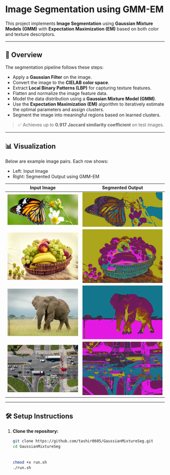 # Image Segmentation using GMM-EM

This project implements **Image Segmentation** using **Gaussian Mixture Models (GMM)** with **Expectation Maximization (EM)** based on both color and texture descriptors.

---

## 🧠 Overview

The segmentation pipeline follows these steps:

- Apply a **Gaussian Filter** on the image.
- Convert the image to the **CIELAB color space**.
- Extract **Local Binary Patterns (LBP)** for capturing texture features.
- Flatten and normalize the image feature data.
- Model the data distribution using a **Gaussian Mixture Model (GMM)**.
- Use the **Expectation Maximization (EM)** algorithm to iteratively estimate the optimal parameters and assign clusters.
- Segment the image into meaningful regions based on learned clusters.

> ✅ Achieves up to **0.917 Jaccard similarity coefficient** on test images.

---

## 📊 Visualization

Below are example image pairs. Each row shows:
- Left: Input Image
- Right: Segmented Output using GMM-EM

| Input Image | Segmented Output |
|-------------|------------------|
| ![](input/1.jpg) | ![](output/1.png) |
| ![](input/10.jpg) | ![](output/10.png) |
| ![](input/3.jpg) | ![](output/3.png) |
| ![](input/4.jpg) | ![](output/4.png) |



---

## 🛠️ Setup Instructions

1. **Clone the repository:**
   ```bash
   git clone https://github.com/tashir0605/GaussianMixtureSeg.git
   cd GaussianMixtureSeg

   
   chmod +x run.sh
   ./run.sh
